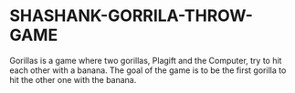 # SHASHANK-GORRILA-THROW-GAME
Gorillas is a game where two gorillas, Plagift and the Computer, try to hit each other with a banana. The goal of the game is to be the first gorilla to hit the other one with the banana.
